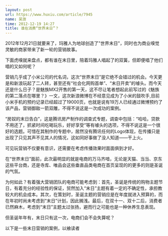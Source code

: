 ```yaml
---
layout: post
url: https://www.huxiu.com/article/7945
name: 吴澍
time: 2012-12-19 14:27
title: 谁在消费“世界末日”？
---
```

2012年12月21日就要来了，玛雅人为地球创造了"世界末日"，同时也为商业嗅觉灵敏的商家带来了新一轮的营销故事。

下面虎嗅就来盘点，都有谁在末日里，陪着玛雅人唱起了的双簧，但即便唱了他们唱的又如何呢？

营销几乎成了小米公司的代名词，这次“世界末日”是它绝不会错过的机会。今天更是和新浪玩起了二人转，甚至还有“社会化网购首单”、“末日开卖”的噱头。而今天还是什么日子？是魅族MX2开售的第一天，这不尽让笔者想起此前写过的《魅族的第二落点在哪里？》一文，这次新浪微博在不经意见成为了小米的鼓吹手,目前小米手机的预约记录已经超过了19000页，也就是说有19万人已经通过微博预约了该产品，营销御敌一箭双雕，不得不说这是一次成功的案例。

“房奴的末日告白”，这是腾讯房产制作的调查式专题，调查中包括：“哈哈，贷款不用还了，抓紧时间吃喝玩乐，好好享受”等有噱头的选项，不得不说这是一个很好的选题。可惜在其制作的专题中，居然没有腾讯任何的Logo体现，在传播只是出现了只见其声不见其人的情况，这如同好事做了没人知道——干上火。

可见玩营销不仅要有意识，还需要在考虑传播效果时面面俱到才好。

在“世界末日”面前，此次最明显的就是电商的万马齐喑，无论是天猫、当当、京东这些平台商，还是寺库、唯品会这些垂直品类电商在首页呈现的的更多的则是圣诞的气氛。

为何如此？有着强大营销团队的电商可能考虑到：首先，圣诞是传统的购物主题节日，有着充分的经验性的保证，贸然加入“末日”主题有着一定的不确定性，承担教较大的机会成本。其次，在策划时，圣诞主题的营销应是在年度就进入预算的，而在年初时尚未考虑到“末日”计划，因此搁浅。最后，在双十一、双十二后，消费者已然麻木，考虑到“末日”主题太过张扬，避而行之可能也是一种休养生息表现。

但圣诞年年有，末日只有这一次，电商们会不会失算呢？

以下是一些末日营销的案例，以飨读者

